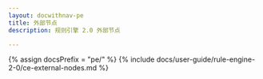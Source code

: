 ```yaml
---
layout: docwithnav-pe
title: 外部节点
description: 规则引擎 2.0 外部节点

---
```


{% assign docsPrefix = "pe/" %}
{% include docs/user-guide/rule-engine-2-0/ce-external-nodes.md %}
